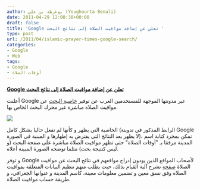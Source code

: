 ```yaml
---
author: يوغرطة بن علي (Youghourta Benali)
date: 2011-04-29 12:08:38+00:00
draft: false
title: 'Google تعلن عن إضافة مواقيت الصلاة إلى نتائج البحث '
type: post
url: /2011/04/islamic-prayer-times-google-search/
categories:
- Google
- Web
tags:
- Google
- أوقات الصلاة
---
```


**[Google تعلن عن إضافة مواقيت الصلاة إلى نتائج البحث](http://www.it-scoop.com/2011/04/islamic-prayer-times-google-search)**


أعلنت Google عبر مدونتها الموجهة للمستخدمين العرب عن توفير [خاصية البحث](http://google-arabia.blogspot.com/2011/04/islamic-prayer-times-in-search.html) عن مواقيت الصلاة مباشرة عبر محرك البحث الخاص بها.

[![](https://lh5.googleusercontent.com/ZHqthImKYdzGjZqtQVDRSAvarp1SMEJe62lO-a8o1iZRVgimwntyT76u6bl2B9IXocmmvBPELIDXE3rCRz4e0G4cB9BE0h0YlYEyr-sZbbz8cd1IZZo )
](http://www.it-scoop.com/2011/04/islamic-prayer-times-google-search)

الخاصية التي يظهر و كأنها لم تفعل حاليا بشكل كامل (الرابط المذكور في تدوينة Google لا يظهر بعد النتائج التي يفترض به إظهارها و المبنية في الصورة)، تمكن بمجرد كتابة اسم المدينة مرفقا بـ "أوقات الصلاة" حتى تظهر مواقيت الصلاة مباشرة على صفحة البحث (و ليس كنتيجة بحث) مثلما توضحه الصورة المبينة أعلاه.

و توفر Google لأصحاب المواقع الذين يودون إدراج مواقعهم في نتائج البحث عن مواقيت الصلاة [صفحة](http://www.google.com/support/webmasters/bin/answer.py?hlrm=en&answer=1209887) تشرح آلية القيام بذلك، حيث يطلب منهم تنظيم البيانات المتعلقة بمواقيت الصلاة وفق نسق معين و تضمين معلومات معينة، كاسم المدينة و عنوانها الجغرافي، و طريقة حساب مواقيت الصلاة.




